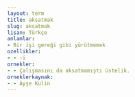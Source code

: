 ```yaml
---
layout: term
title: aksatmak
slug: aksatmak
lisan: Türkçe
anlamlar:
- Bir işi gereği gibi yürütmemek
ozellikler:
- - -i
ornekler:
- - Çalışmasını da aksatmamıştı üstelik.
orneklerkaynak:
- - Ayşe Kulin
---
```

